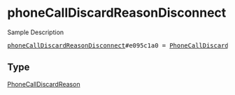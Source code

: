 # phoneCallDiscardReasonDisconnect

Sample Description

<pre>
<a href="../constructor/phoneCallDiscardReasonDisconnect.md">phoneCallDiscardReasonDisconnect</a>#e095c1a0 = <a href="../type/PhoneCallDiscardReason.md">PhoneCallDiscardReason</a>;</pre>

## Type

<a href="../type/PhoneCallDiscardReason.md">PhoneCallDiscardReason</a>
